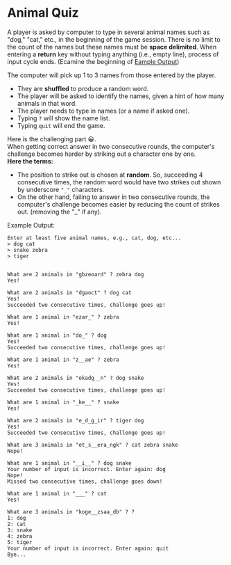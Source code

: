 # Animal Quiz  

A player is asked by computer to type in several animal names such as "dog," "cat," etc., in the beginning of the game session. There is no limit to the count of the names but these names must be **space delimited**. When entering a **return** key without typing anything (i.e., empty line), process of input cycle ends. (Ecamine the beginning of [Eample Output](#Exampple_Output))
 
The computer will pick up 1 to 3 names from those entered by the player.   
  - They are **shuffled** to produce a random word. 
  - The player will be asked to identify the names, given a hint of how many animals in that word. 
  - The player needs to type in names (or a name if asked one).   
  - Typing `?` will show the name list.
  - Typing `quit` will end the game.

Here is the challenging part 😀.  
When getting correct answer in two consecutive rounds, the computer's challenge becomes harder by striking out a character one by one.   
**Here the terms:**
  - The position to strike out is chosen at **random**. So, succeeding 4 consecutive times, the random word would have two strikes out shown by underscore `"_"` characters. 
  - On the other hand, failing to answer in two consecutive rounds, the computer's challenge becomes easier by reducing the count of strikes out. (removing the "_" if any).


Example Output:<a name="Exampple_Output"></a>

```
Enter at least five animal names, e.g., cat, dog, etc...
> dog cat
> snake zebra
> tiger 


What are 2 animals in "gbzeoard" ? zebra dog
Yes!

What are 2 animals in "dgaoct" ? dog cat
Yes!
Succeeded two consecutive times, challenge goes up!

What are 1 animal in "ezar_" ? zebra
Yes!

What are 1 animal in "do_" ? dog
Yes!
Succeeded two consecutive times, challenge goes up!

What are 1 animal in "z__ae" ? zebra
Yes!

What are 2 animals in "okadg__n" ? dog snake
Yes!
Succeeded two consecutive times, challenge goes up!

What are 1 animal in "_ke__" ? snake
Yes!

What are 2 animals in "e_d_g_ir" ? tiger dog
Yes!
Succeeded two consecutive times, challenge goes up!

What are 3 animals in "et_s__era_ngk" ? cat zebra snake
Nope!

What are 1 animal in "__i__" ? dog snake
Your number of input is incorrect. Enter again: dog
Nope!
Missed two consecutive times, challenge goes down!

What are 1 animal in "___" ? cat
Yes!

What are 3 animals in "koge__zsaa_db" ? ?
1: dog
2: cat
3: snake
4: zebra
5: tiger
Your number of input is incorrect. Enter again: quit
Bye...
```